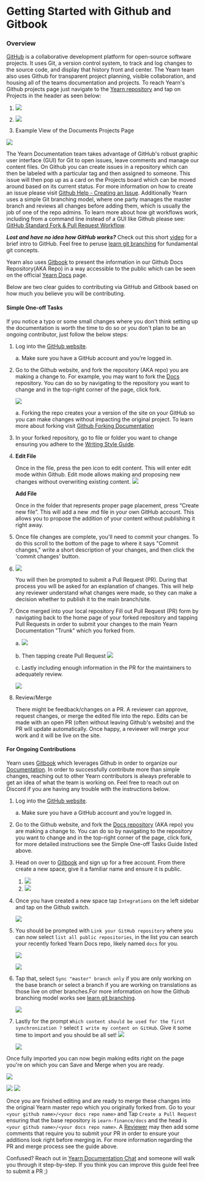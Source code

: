 # Getting Started with Github and Gitbook

### Overview

[GitHub](https://github.com/) is a collaborative development platform for open-source software projects. It uses Git, a version control system, to track and log changes to the source code, and display that history front and center. The Yearn team also uses Github for transparent project planning, visible collaboration, and housing all of the teams documentation and projects. To reach Yearn's Github projects page just navigate to the [Yearn repository](https://github.com/iearn-finance) and tap on Projects in the header as seen below: 

1. ![](https://i.imgur.com/CkEVHb9.png) 

2. ![](https://i.imgur.com/SzWxdCz.png) 

3. Example View of the Documents Projects Page

 ![](https://i.imgur.com/YreX2Gy.png)

The Yearn Documentation team takes advantage of GitHub's robust graphic user interface \(GUI\) for Git to open issues, leave comments and manage our content files. On Github you can create issues in a repository which can then be labeled with a particular tag and then assigned to someone. This issue will then pop up as a card on the Projects board which can be moved around based on its current status. For more information on how to create an issue please visit [Github Help - Creating an Issue](https://docs.github.com/en/free-pro-team@latest/github/managing-your-work-on-github/creating-an-issue). Additionally Yearn uses a simple Git branching model, where one party manages the master branch and reviews all changes before adding them, which is usually the job of one of the repo admins. To learn more about how git workflows work, including from a command line instead of a GUI like Github please see: [GitHub Standard Fork & Pull Request Workflow](https://gist.github.com/Chaser324/ce0505fbed06b947d962).

_**Lost and have no idea how GitHub works?**_ Check out this short [video](https://www.youtube.com/watch?v=w3jLJU7DT5E) for a brief intro to GitHub. Feel free to peruse [learn git branching](https://learngitbranching.js.org/) for fundamental git concepts.

Yearn also uses [Gitbook](https://www.gitbook.com/) to present the information in our Github Docs Repository\(AKA Repo\) in a way accessible to the public which can be seen on the official [Yearn Docs](https://docs.yearn.finance/) page.

Below are two clear guides to contributing via GitHub and Gitbook based on how much you believe you will be contributing.

#### Simple One-off Tasks

If you notice a typo or some small changes where you don't think setting up the documentation is worth the time to do so or you don't plan to be an ongoing contributor, just follow the below steps:

1. Log into the [GitHub website](https://github.com/).

   a.  Make sure you have a GitHub account and you’re logged in.

2. Go to the Github website, and fork the repository \(AKA repo\) you are making a change to. For example, you may want to fork the [Docs](https://github.com/iearn-finance/docs) repository. You can do so by navigating to the repository you want to change and in the top-right corner of the page, click fork.

   ![](https://i.imgur.com/hgljuOl.jpg)

    a.  Forking the repo creates your a version of the site on your GitHub so you can make changes without impacting the original project. To learn more about forking visit [Github Forking Documentation](https://docs.github.com/en/github/getting-started-with-github/fork-a-repo)

3. In your forked repository, go to file or folder you want to change ensuring you adhere to the [Writing Style Guide](https://hackmd.io/dXQecpkJQX6XRy4y7k7j3g).
4. **Edit File**

   Once in the file, press the pen icon to edit content. This will enter edit mode within Github. Edit mode allows making and proposing new changes without overwriting existing content. ![](https://i.imgur.com/m51yBWQ.png)

   **Add File**

   Once in the folder that represents proper page placement, press “Create new file”. This will add a new .md file in your own GitHub account. This allows you to propose the addition of your content without publishing it right away.

5. Once file changes are complete, you'll need to commit your changes. To do this scroll to the bottom of the page to where it says "Commit changes," write a short description of your changes, and then click the 'commit changes' button.
6. ![](https://i.imgur.com/iehR1ds.png)

   You will then be prompted to submit a Pull Request \(PR\). During that process you will be asked for an explanation of changes. This will help any reviewer understand what changes were made, so they can make a decision whether to publish it to the main branch/site.

7. Once merged into your local repository Fill out Pull Request \(PR\) form by navigating back to the home page of your forked repository and tapping Pull Requests in order to submit your changes to the main Yearn Documentation "Trunk" which you forked from.

   a. ![](https://i.imgur.com/hjA4JGL.png)

   b. Then tapping create Pull Request ![](https://i.imgur.com/DqE5raK.png)

   c. Lastly including enough information in the PR for the maintainers to adequately review.

   ![](https://i.imgur.com/pkP0yho.png)

8. Review/Merge

   There might be feedback/changes on a PR. A reviewer can approve, request changes, or merge the edited file into the repo. Edits can be made with an open PR \(often without leaving Github's website\) and the PR will update automatically. Once happy, a reviewer will merge your work and it will be live on the site.

#### For Ongoing Contributions

Yearn uses [Gitbook](https://www.gitbook.com/) which leverages Github in order to organize our [Documentation](https://docs.yearn.finance/). In order to successfully contribute more than simple changes, reaching out to other Yearn contributors is always preferable to get an idea of what the team is working on. Feel free to reach out on Discord if you are having any trouble with the instructions below.

1. Log into the [GitHub website](https://github.com/).

   a.  Make sure you have a GitHub account and you’re logged in.

2. Go to the Github website, and fork the [Docs repository](https://github.com/iearn-finance/docs) \(AKA repo\) you are making a change to. You can do so by navigating to the repository you want to change and in the top-right corner of the page, click fork, for more detailed instructions see the Simple One-off Tasks Guide listed above.
3. Head on over to [Gitbook](https://www.gitbook.com/) and sign up for a free account. From there create a new space, give it a familiar name and ensure it is public.
   1.  ![](https://i.imgur.com/9H0DbH4.png) 
   2. ![](https://i.imgur.com/KMz1oBA.png)
4. Once you have created a new space tap `Integrations` on the left sidebar and tap on the Github switch.

   ![](https://i.imgur.com/P7vIy4j.png)

5. You should be prompted with `Link your GitHub repository` where you can now select `list all public repositories`, in the list you can search your recently forked Yearn Docs repo, likely named `docs` for you. 

   ![](https://i.imgur.com/iblM3Sl.png)

   ![](https://i.imgur.com/SRMLRis.png)

6. Tap that, select `Sync "master" branch only` if you are only working on the base branch or select a branch if you are working on translations as those live on other branches.For more information on how the Github branching model works see [learn git branching](https://learngitbranching.js.org/). 

   ![](https://i.imgur.com/1CV6V9b.png)

7. Lastly for the prompt `Which content should be used for the first synchronization ?` select `I write my content on GitHub`. Give it some time to import and you should be all set! ![](https://i.imgur.com/L3uIqGl.png)

   ![](https://i.imgur.com/3YdY9tJ.png)

Once fully imported you can now begin making edits right on the page you're on which you can Save and Merge when you are ready.

 ![](https://i.imgur.com/Z7W9dA5.png)

 ![](https://i.imgur.com/IrzTxiM.png) ![](https://i.imgur.com/RzTPLQM.png)

Once you are finished editing and are ready to merge these changes into the original Yearn master repo which you originally forked from. Go to your `<your github name>/<your docs repo name>` and Tap `Create a Pull Request` ensuring that the base repository is `iearn-finance/docs` and the head is `<your github name>/<your docs repo name>`. A [Reviewer](https://hackmd.io/juTKNn3xTpKJgFDo2AglLw) may then add some comments that require you to submit your PR in order to ensure your additions look right before merging in. For more information regarding the PR and merge process see the guide above.

Confused? Reach out in [Yearn Documentation Chat](https://discord.com/channels/734804446353031319/748476302121762866) and someone will walk you through it step-by-step. If you think you can improve this guide feel free to submit a PR ;\)

